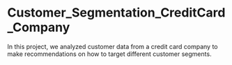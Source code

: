 # Customer_Segmentation_CreditCard_Company
In this project, we analyzed customer data from a credit card company to make recommendations on how to target different customer segments.
